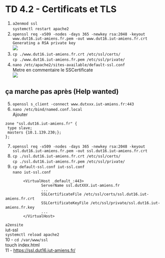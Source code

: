 # TD 4.2 - Certificats et TLS

1. `a2enmod ssl`  
`systemctl restart apache2`  
2. `openssl req -x509 -nodes -days 365 -newkey rsa:2048 -keyout www.dut16.iut-amiens.fr.pem -out www.dut16.iut-amiens.fr.crt  
Generating a RSA private key`  
![](https://cdn.discordapp.com/attachments/945701857127452692/945721245448683540/unknown.png)  
3. `cp ./www.dut16.iut-amiens.fr.crt /etc/ssl/certs/`  
`cp ./www.dut16.iut-amiens.fr.pem /etc/ssl/private/`  
4. `nano /etc/apache2/sites-available/default-ssl.conf`  
Metre en commentaire le SSCertificate  
![](https://cdn.discordapp.com/attachments/945701857127452692/945722764940177449/unknown.png)  

## ça marche pas après (Help wanted)

5. `openssl s_client -connect www.dutxxx.iut-amiens.fr:443`  
6. `nano /etc/bind/named.conf.local`  
Ajouter  
```
zone "ssl.dut16.iut-amiens.fr" {
 type slave;
 masters {10.1.139.230;};
};
```  
7. `openssl req -x509 -nodes -days 365 -newkey rsa:2048 -keyout ssl.dut16.iut-amiens.fr.pem -out ssl.dut16.iut-amiens.fr.crt`  
8. `cp ./ssl.dut16.iut-amiens.fr.crt /etc/ssl/certs/`  
`cp ./ssl.dut16.iut-amiens.fr.pem /etc/ssl/private/`  
9. `cp default-ssl.conf iut-ssl.conf`  
`nano iut-ssl.conf`  
```
        <VirtualHost _default_:443>
                ServerName ssl.dutXXX.iut-amiens.fr
                ...
                SSLCertificateFile /etc/ssl/certs/ssl.dut16.iut-amiens.fr.crt
                SSLCertificateKeyFile /etc/ssl/private/ssl.dut16.iut-amiens.fr.key
                ...
        </VirtualHost>
```  
`a2ensite`  
iut-ssl  
`systemctl reload apache2`  
10 - `cd /var/www/ssl`  
touch index.html  
11 - https://ssl.dut16.iut-amiens.fr/  
